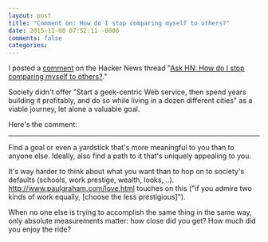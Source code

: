 ```yaml
---
layout: post
title: "Comment on: How do I stop comparing myself to others?"
date: 2015-11-08 07:52:11 -0800
comments: false
categories:
---
```


I posted a [comment](https://news.ycombinator.com/item?id=10528744) on the
Hacker News thread "[Ask HN: How do I stop comparing myself to others?](https://news.ycombinator.com/item?id=10523788)."

Society didn't offer "Start a geek-centric Web service, then spend years
building it profitably, and do so while living in a dozen different cities"
as a viable journey, let alone a valuable goal.

Here's the comment:

---

Find a goal or even a yardstick that's more meaningful to you than to anyone else. Ideally, also find a path to it that's uniquely appealing to you.

It's way harder to think about what you want than to hop on to society's defaults (schools, work prestige, wealth, looks, ..). http://www.paulgraham.com/love.html touches on this ("if you admire two kinds of work equally, [choose the less prestigious]").

When no one else is trying to accomplish the same thing in the same way, only absolute measurements matter: how close did you get? How much did you enjoy the ride?
